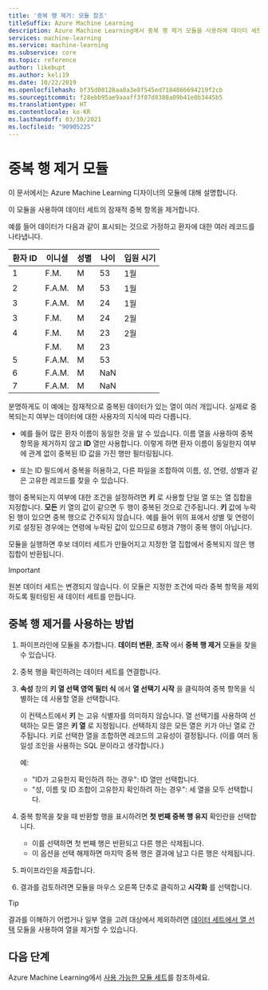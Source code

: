 ```yaml
---
title: '중복 행 제거: 모듈 참조'
titleSuffix: Azure Machine Learning
description: Azure Machine Learning에서 중복 행 제거 모듈을 사용하여 데이터 세트의 잠재적 중복 항목을 제거하는 방법에 대해 알아봅니다.
services: machine-learning
ms.service: machine-learning
ms.subservice: core
ms.topic: reference
author: likebupt
ms.author: keli19
ms.date: 10/22/2019
ms.openlocfilehash: bf35d08128aa8a3e8f545ed7184866694219f2cb
ms.sourcegitcommit: f28ebb95ae9aaaff3f87d8388a09b41e0b3445b5
ms.translationtype: HT
ms.contentlocale: ko-KR
ms.lasthandoff: 03/30/2021
ms.locfileid: "90905225"
---
```

# <a name="remove-duplicate-rows-module"></a>중복 행 제거 모듈

이 문서에서는 Azure Machine Learning 디자이너의 모듈에 대해 설명합니다.

이 모듈을 사용하여 데이터 세트의 잠재적 중복 항목을 제거합니다.

예를 들어 데이터가 다음과 같이 표시되는 것으로 가정하고 환자에 대한 여러 레코드를 나타냅니다. 

| 환자 ID | 이니셜| 성별|나이|입원 시기|
|----|----|----|----|----|
|1|F.M.| M| 53| 1월|
|2| F.A.M.| M| 53| 1월|
|3| F.A.M.| M| 24| 1월|
|3| F.M.| M| 24| 2월|
|4| F.M.| M| 23| 2월|
| | F.M.| M| 23| |
|5| F.A.M.| M| 53| |
|6| F.A.M.| M| NaN| |
|7| F.A.M.| M| NaN| |

분명하게도 이 예에는 잠재적으로 중복된 데이터가 있는 열이 여러 개입니다. 실제로 중복되는지 여부는 데이터에 대한 사용자의 지식에 따라 다릅니다. 

+ 예를 들어 많은 환자 이름이 동일한 것을 알 수 있습니다. 이름 열을 사용하여 중복 항목을 제거하지 않고 **ID** 열만 사용합니다. 이렇게 하면 환자 이름이 동일한지 여부에 관계 없이 중복된 ID 값을 가진 행만 필터링됩니다.

+ 또는 ID 필드에서 중복을 허용하고, 다른 파일을 조합하여 이름, 성, 연령, 성별과 같은 고유한 레코드를 찾을 수 있습니다.  

행이 중복되는지 여부에 대한 조건을 설정하려면 **키** 로 사용할 단일 열 또는 열 집합을 지정합니다. **모든** 키 열의 값이 같으면 두 행이 중복된 것으로 간주됩니다. **키** 값에 누락된 행이 있으면 중복 행으로 간주되지 않습니다. 예를 들어 위의 표에서 성별 및 연령이 키로 설정된 경우에는 연령에 누락된 값이 있으므로 6행과 7행이 중복 행이 아닙니다.

모듈을 실행하면 후보 데이터 세트가 만들어지고 지정한 열 집합에서 중복되지 않은 행 집합이 반환됩니다.

> [!IMPORTANT]
> 원본 데이터 세트는 변경되지 않습니다. 이 모듈은 지정한 조건에 따라 중복 항목을 제외하도록 필터링된 새 데이터 세트를 만듭니다.

## <a name="how-to-use-remove-duplicate-rows"></a>중복 행 제거를 사용하는 방법

1. 파이프라인에 모듈을 추가합니다. **데이터 변환**, **조작** 에서 **중복 행 제거** 모듈을 찾을 수 있습니다.  

2. 중복 행을 확인하려는 데이터 세트를 연결합니다.

3. **속성** 창의 **키 열 선택 영역 필터 식** 에서 **열 선택기 시작** 을 클릭하여 중복 항목을 식별하는 데 사용할 열을 선택합니다.

    이 컨텍스트에서 **키** 는 고유 식별자를 의미하지 않습니다. 열 선택기를 사용하여 선택하는 모든 열은 **키 열** 로 지정됩니다. 선택하지 않은 모든 열은 키가 아닌 열로 간주됩니다. 키로 선택한 열을 조합하면 레코드의 고유성이 결정됩니다. (이를 여러 동일성 조인을 사용하는 SQL 문이라고 생각합니다.)

    예:

    + "ID가 고유한지 확인하려 하는 경우": ID 열만 선택합니다.
    + "성, 이름 및 ID 조합이 고유한지 확인하려 하는 경우": 세 열을 모두 선택합니다.

4. 중복 항목을 찾을 때 반환할 행을 표시하려면 **첫 번째 중복 행 유지** 확인란을 선택합니다.

    + 이를 선택하면 첫 번째 행은 반환되고 다른 행은 삭제됩니다. 
    + 이 옵션을 선택 해제하면 마지막 중복 행은 결과에 남고 다른 행은 삭제됩니다. 

5. 파이프라인을 제출합니다.

6. 결과를 검토하려면 모듈을 마우스 오른쪽 단추로 클릭하고 **시각화** 를 선택합니다. 

> [!TIP]
> 결과를 이해하기 어렵거나 일부 열을 고려 대상에서 제외하려면 [데이터 세트에서 열 선택](./select-columns-in-dataset.md) 모듈을 사용하여 열을 제거할 수 있습니다.

## <a name="next-steps"></a>다음 단계

Azure Machine Learning에서 [사용 가능한 모듈 세트](module-reference.md)를 참조하세요. 